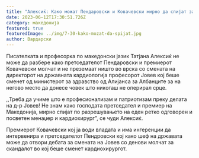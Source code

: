 ```yaml
---
title: "Алексиќ: Како можат Пендаровски и Ковачевски мирно да спијат за доктор Јовев?"
date: 2023-06-12T17:30:51.726Z
category: македонија
featured: true
featuredImage: ../img/7-30-kako-mozat-da-spijat.jpg
author: Вардарски
---
```

<!--StartFragment-->

Писателката и професорка по македонски јазик Татјана Алексиќ не може да разбере како претседателот Пендаровски и премиерот Ковачевски молчат и не преземаат ништо во врска со смената на директорот на државната кардиологија професорот Јовев кој беше сменет од министерот за здравство од Алијанса за Албанците за на негово место да донесе човек што никогаш не оперирал срце.

,,Треба да учиме што е професионализам и патриотизам преку делата на д-р Јовев! Не знам како господата претседател и премиер на Македонија, мирно спијат по разрешувањето на еден ретко одговорен и посветен менаџер и кардиохирург”, се чуди Алексиќ.

Премиерот Ковачевски кој ја води владата и има ингеренции да интервенира и претседателот Пендровски кој како шеф на државата може да отвори дебата за смената на Јовев со денови молчат за скандалот во кој беше сменет кардиохирургот.

<!--EndFragment-->